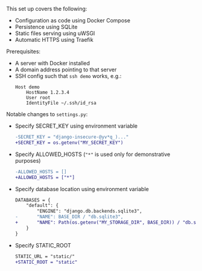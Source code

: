 This set up covers the following:

- Configuration as code using Docker Compose
- Persistence using SQLite
- Static files serving using uWSGI
- Automatic HTTPS using Traefik

Prerequisites:

- A server with Docker installed
- A domain address pointing to that server
- SSH config such that `ssh demo` works, e.g.:
    ```
    Host demo
        HostName 1.2.3.4
        User root
        IdentityFile ~/.ssh/id_rsa
    ```

Notable changes to `settings.py`:

- Specify SECRET_KEY using environment variable
    ```diff
    -SECRET_KEY = "django-insecure-@yv*q_)..."
    +SECRET_KEY = os.getenv("MY_SECRET_KEY")
    ```
- Specify ALLOWED_HOSTS (`"*"` is used only for demonstrative purposes)
    ```diff
    -ALLOWED_HOSTS = []
    +ALLOWED_HOSTS = ["*"]
    ```
- Specify database location using environment variable
    ```diff
    DATABASES = {
        "default": {
            "ENGINE": "django.db.backends.sqlite3",
    -       "NAME": BASE_DIR / "db.sqlite3",
    +       "NAME": Path(os.getenv("MY_STORAGE_DIR", BASE_DIR)) / "db.sqlite3",
        }
    }
    ```
- Specify STATIC_ROOT
    ```diff
    STATIC_URL = "static/"
    +STATIC_ROOT = "static"
    ```
